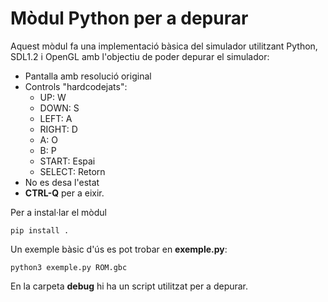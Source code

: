 # Mòdul Python per a depurar

Aquest mòdul fa una implementació bàsica del simulador utilitzant
Python, SDL1.2 i OpenGL amb l'objectiu de poder depurar el simulador:

- Pantalla amb resolució original
- Controls "hardcodejats":
  - UP: W
  - DOWN: S
  - LEFT: A
  - RIGHT: D
  - A: O
  - B: P
  - START: Espai
  - SELECT: Retorn
- No es desa l'estat
- **CTRL-Q** per a eixir.

Per a instal·lar el mòdul

```
pip install .
```

Un exemple bàsic d'ús es pot trobar en **exemple.py**:
```
python3 exemple.py ROM.gbc
```

En la carpeta **debug** hi ha un script utilitzat per a depurar.
